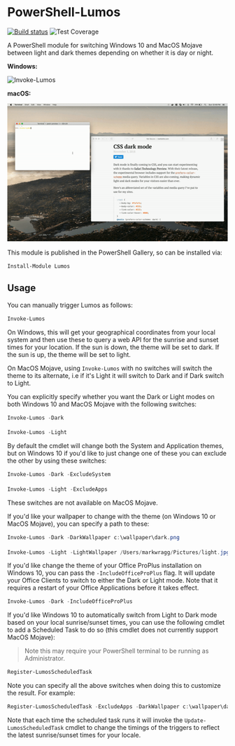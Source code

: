 # PowerShell-Lumos

[![Build status](https://ci.appveyor.com/api/projects/status/awhysa8j9ftgh3an?svg=true)](https://ci.appveyor.com/project/markwragg/powershell-lumos) ![Test Coverage](https://img.shields.io/badge/coverage-35%25-red.svg?maxAge=60)

A PowerShell module for switching Windows 10 and MacOS Mojave between light and dark themes depending on whether it is day or night.

__Windows:__

![Invoke-Lumos](assets/Invoke-Lumos-Windows.gif)

__macOS:__

![Invoke-Lumos](assets/Invoke-Lumos-macOS.gif)

This module is published in the PowerShell Gallery, so can be installed via:

```PowerShell
Install-Module Lumos
```

## Usage

You can manually trigger Lumos as follows:

```PowerShell
Invoke-Lumos
```

On Windows, this will get your geographical coordinates from your local system and then use these to query a web API for the sunrise and sunset times for your location.
If the sun is down, the theme will be set to dark.
If the sun is up, the theme will be set to light.

On MacOS Mojave, using `Invoke-Lumos` with no switches will switch the theme to its alternate, i.e if it's Light it will switch to Dark and if Dark switch to Light.

You can explicitly specify whether you want the Dark or Light modes on both Windows 10 and MacOS Mojave with the following switches:

```PowerShell
Invoke-Lumos -Dark

Invoke-Lumos -Light
```

By default the cmdlet will change both the System and Application themes, but on Windows 10 if you'd like to just change one of these you can exclude the other by using these switches:

```PowerShell
Invoke-Lumos -Dark -ExcludeSystem

Invoke-Lumos -Light -ExcludeApps
```
These switches are not available on MacOS Mojave.

If you'd like your wallpaper to change with the theme (on Windows 10 or MacOS Mojave), you can specify a path to these:

```PowerShell
Invoke-Lumos -Dark -DarkWallpaper c:\wallpaper\dark.png

Invoke-Lumos -Light -LightWallpaper /Users/markwragg/Pictures/light.jpg
```

If you'd like change the theme of your Office ProPlus installation on Windows 10, you can pass the `-IncludeOfficeProPlus` flag. It will update your Office Clients to switch to either the Dark or Light mode. Note that it requires a restart of your Office Applications before it takes effect.

```PowerShell
Invoke-Lumos -Dark -IncludeOfficeProPlus
```

If you'd like Windows 10 to automatically switch from Light to Dark mode based on your local sunrise/sunset times, you can use the following cmdlet to add a Scheduled Task to do so (this cmdlet does not currently support MacOS Mojave):

> Note this may require your PowerShell terminal to be running as Administrator.

```PowerShell
Register-LumosScheduledTask
```

Note you can specify all the above switches when doing this to customize the result. For example:

```PowerShell
Register-LumosScheduledTask -ExcludeApps -DarkWallpaper c:\wallpaper\dark.png -LightWallpaper c:\wallpaper\light.png
```

Note that each time the scheduled task runs it will invoke the `Update-LumosScheduledTask` cmdlet to change the timings of the triggers to reflect the latest sunrise/sunset times for your locale.
